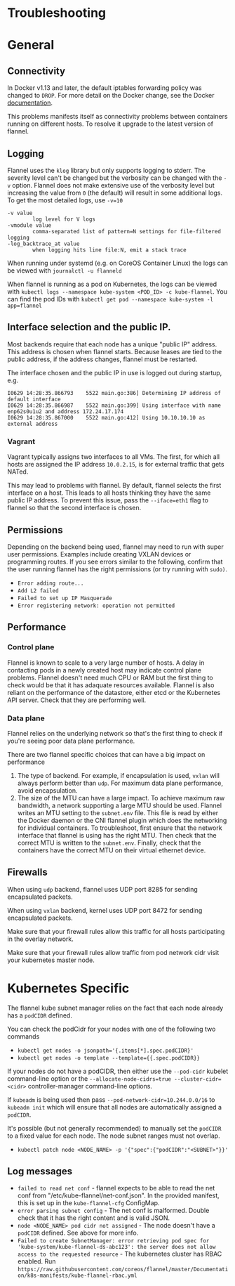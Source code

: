 # Troubleshooting

# General

## Connectivity
In Docker v1.13 and later, the default iptables forwarding policy was changed to `DROP`. For more detail on the Docker change, see the Docker [documentation](https://docs.docker.com/engine/userguide/networking/default_network/container-communication/#container-communication-between-hosts).

This problems manifests itself as connectivity problems between containers running on different hosts. To resolve it upgrade to the latest version of flannel.


## Logging
Flannel uses the `klog` library but only supports logging to stderr. The severity level can't be changed but the verbosity can be changed with the `-v` option. Flannel does not make extensive use of the verbosity level but increasing the value from `0` (the default) will result in some additional logs. To get the most detailed logs, use `-v=10`

```
-v value
    	log level for V logs
-vmodule value
    	comma-separated list of pattern=N settings for file-filtered logging
-log_backtrace_at value
    	when logging hits line file:N, emit a stack trace
```

When running under systemd (e.g. on CoreOS Container Linux) the logs can be viewed with `journalctl -u flanneld`

When flannel is running as a pod on Kubernetes, the logs can be viewed with `kubectl logs --namespace kube-system <POD_ID> -c kube-flannel`. You can find the pod IDs with `kubectl get pod --namespace kube-system -l app=flannel`

## Interface selection and the public IP.
Most backends require that each node has a unique "public IP" address. This address is chosen when flannel starts. Because leases are tied to the public address, if the address changes, flannel must be restarted.

The interface chosen and the public IP in use is logged out during startup, e.g.
```
I0629 14:28:35.866793    5522 main.go:386] Determining IP address of default interface
I0629 14:28:35.866987    5522 main.go:399] Using interface with name enp62s0u1u2 and address 172.24.17.174
I0629 14:28:35.867000    5522 main.go:412] Using 10.10.10.10 as external address
```

### Vagrant
Vagrant typically assigns two interfaces to all VMs. The first, for which all hosts are assigned the IP address `10.0.2.15`, is for external traffic that gets NATed.

This may lead to problems with flannel. By default, flannel selects the first interface on a host. This leads to all hosts thinking they have the same public IP address. To prevent this issue, pass the `--iface=eth1` flag to flannel so that the second interface is chosen.

## Permissions
Depending on the backend being used, flannel may need to run with super user permissions. Examples include creating VXLAN devices or programming routes.  If you see errors similar to the following, confirm that the user running flannel has the right permissions (or try running with `sudo)`.
 * `Error adding route...`
 * `Add L2 failed`
 * `Failed to set up IP Masquerade`
 * `Error registering network: operation not permitted`

## Performance

### Control plane
Flannel is known to scale to a very large number of hosts. A delay in contacting pods in a newly created host may indicate control plane problems. Flannel doesn't need much CPU or RAM but the first thing to check would be that it has adaquate resources available. Flannel is also reliant on the performance of the datastore, either etcd or the Kubernetes API server. Check that they are performing well.

### Data plane
Flannel relies on the underlying network so that's the first thing to check if you're seeing poor data plane performance.

There are two flannel specific choices that can have a big impact on performance
1) The type of backend. For example, if encapsulation is used, `vxlan` will always perform better than `udp`. For maximum data plane performance, avoid encapsulation.
2) The size of the MTU can have a large impact. To achieve maximum raw bandwidth, a network supporting a large MTU should be used. Flannel writes an MTU setting to the `subnet.env` file. This file is read by either the Docker daemon or the CNI flannel plugin which does the networking for individual containers. To troubleshoot, first ensure that the network interface that flannel is using has the right MTU. Then check that the correct MTU is written to the `subnet.env`. Finally, check that the containers have the correct MTU on their virtual ethernet device.


## Firewalls
When using `udp` backend, flannel uses UDP port 8285 for sending encapsulated packets.

When using `vxlan` backend, kernel uses UDP port 8472 for sending encapsulated packets.

Make sure that your firewall rules allow this traffic for all hosts participating in the overlay network.

Make sure that your firewall rules allow traffic from pod network cidr visit your kubernetes master node.

# Kubernetes Specific
The flannel kube subnet manager relies on the fact that each node already has a `podCIDR` defined.

You can check the podCidr for your nodes with one of the following two commands
* `kubectl get nodes -o jsonpath='{.items[*].spec.podCIDR}'`
* `kubectl get nodes -o template --template={{.spec.podCIDR}}`

If your nodes do not have a podCIDR, then either use the `--pod-cidr` kubelet command-line option or the `--allocate-node-cidrs=true --cluster-cidr=<cidr>` controller-manager command-line options.

If `kubeadm` is being used then pass `--pod-network-cidr=10.244.0.0/16` to `kubeadm init` which will ensure that all nodes are automatically assigned a `podCIDR`.

It's possible (but not generally recommended) to manually set the `podCIDR` to a fixed value for each node. The node subnet ranges must not overlap.
* `kubectl patch node <NODE_NAME> -p '{"spec":{"podCIDR":"<SUBNET>"}}'`

## Log messages

* `failed to read net conf` - flannel expects to be able to read the net conf from "/etc/kube-flannel/net-conf.json". In the provided manifest, this is set up in the `kube-flannel-cfg` ConfigMap.
* `error parsing subnet config` - The net conf is malformed. Double check that it has the right content and is valid JSON.
* `node <NODE_NAME> pod cidr not assigned` - The node doesn't have a `podCIDR` defined. See above for more info.
* `Failed to create SubnetManager: error retrieving pod spec for 'kube-system/kube-flannel-ds-abc123': the server does not allow access to the requested resource` - The kubernetes cluster has RBAC enabled. Run `https://raw.githubusercontent.com/coreos/flannel/master/Documentation/k8s-manifests/kube-flannel-rbac.yml`
